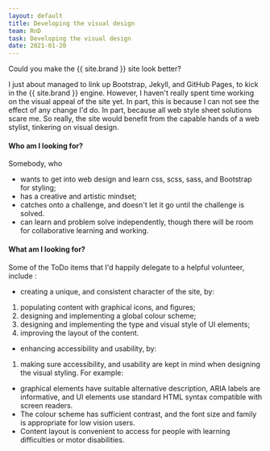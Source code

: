 ```yaml
---
layout: default
title: Developing the visual design
team: RnD
task: Developing the visual design
date: 2021-01-20
---
```


Could you make the {{ site.brand }} site look better?
<!-- excerpt-end -->
I just about managed to link up Bootstrap, Jekyll, and GitHub Pages, to kick in the {{ site.brand }} engine.
However, I haven't really spent time working on the visual appeal of the site yet.
In part, this is because I can not see the effect of any change I'd do.
In part, because all web style sheet solutions scare me. So really, the site would benefit from the capable hands of a web stylist, tinkering on visual design.

#### Who am I looking for?

Somebody, who

+ wants to get into web design and learn css, scss, sass, and Bootstrap for styling;
+ has a creative and artistic mindset;
+ catches onto a challenge, and doesn't let it go until the challenge is solved.
+ can learn and problem solve independently, though there will be room for collaborative learning and working. 

#### What am I looking for?

Some of the ToDo items that I'd happily delegate to a helpful volunteer, include :

+ creating a unique, and consistent character of the site, by:
 1. populating content with graphical icons, and figures;
 2. designing and implementing a global colour scheme;
 3. designing and implementing the type and visual style of UI elements;
 4. improving the layout of the content.
+ enhancing accessibility and usability, by:
 1. making sure accessibility, and usability are kept in mind when designing the visual styling. For example:
  * graphical elements have suitable alternative description, ARIA labels are informative, and UI elements use standard HTML syntax compatible with screen readers.
  * The colour scheme has sufficient contrast, and the font size and family is appropriate for low vision users.
  * Content layout is convenient to access for people with learning difficulties or motor disabilities.
